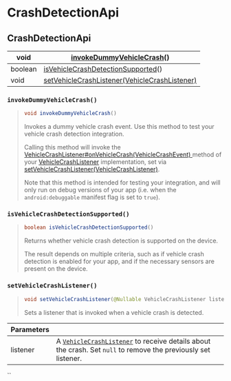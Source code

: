 # CrashDetectionApi

## CrashDetectionApi

| void    | [invokeDummyVehicleCrash](crashdetectionapi.md#invokedummyvehiclecrash)()                     |
| ------- | --------------------------------------------------------------------------------------------- |
| boolean | [isVehicleCrashDetectionSupported](crashdetectionapi.md#isvehiclecrashdetectionsupported)()   |
| void    | [setVehicleCrashListener(VehicleCrashListener)](crashdetectionapi.md#setvehiclecrashlistener) |



### `invokeDummyVehicleCrash()`

> ```java
> void invokeDummyVehicleCrash()
> ```
>
> Invokes a dummy vehicle crash event. Use this method to test your vehicle crash detection integration.
>
>
>
> Calling this method will invoke the [VehicleCrashListener#onVehicleCrash(VehicleCrashEvent) ](crashdetection/vehiclecrashlistener.md#onvehiclecrash)method of your [VehicleCrashListener](crashdetection/vehiclecrashlistener.md) implementation, set via [setVehicleCrashListener(VehicleCrashListener)](crashdetectionapi.md#setvehiclecrashlistener).
>
> Note that this method is intended for testing your integration, and will only run on debug versions of your app (i.e. when the `android:debuggable` manifest flag is set to `true`).

### `isVehicleCrashDetectionSupported()`

> ```java
> boolean isVehicleCrashDetectionSupported()
> ```
>
> Returns whether vehicle crash detection is supported on the device.
>
> The result depends on multiple criteria, such as if vehicle crash detection is enabled for your app, and if the necessary sensors are present on the device.

### `setVehicleCrashListener()`

> ```java
> void setVehicleCrashListener(@Nullable VehicleCrashListener listener)
> ```
>
> Sets a listener that is invoked when a vehicle crash is detected.

| Parameters |                                                                                                                                                          |
| ---------- | -------------------------------------------------------------------------------------------------------------------------------------------------------- |
| listener   | A [`VehicleCrashListener`](crashdetection/vehiclecrashlistener.md) to receive details about the crash. Set `null` to remove the previously set listener. |

``
